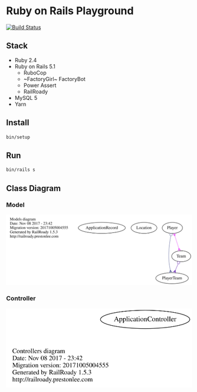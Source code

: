 # Ruby on Rails Playground

[![Build Status](https://travis-ci.org/ybiquitous/rails-playground.svg?branch=master)](https://travis-ci.org/ybiquitous/rails-playground)

## Stack

- Ruby 2.4
- Ruby on Rails 5.1
  - RuboCop
  - ~FactoryGirl~ FactoryBot
  - Power Assert
  - RailRoady
- MySQL 5
- Yarn

## Install

```sh
bin/setup
```

## Run

```sh
bin/rails s
```

## Class Diagram

### Model

![Diagram of Models](doc/models_brief.svg)

### Controller

![Diagram of Controllers](doc/controllers_brief.svg)
